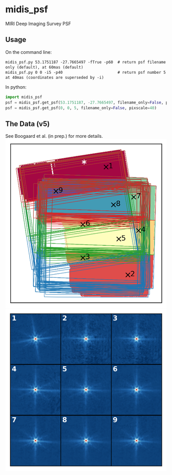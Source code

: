 # midis_psf
MIRI Deep Imaging Survey PSF

## Usage

On the command line:
``` shell
midis_psf.py 53.1751187 -27.7665497 -fTrue -p60  # return psf filename only (default), at 60mas (default)
midis_psf.py 0 0 -i5 -p40                        # return psf number 5 at 40mas (coordinates are superseded by -i)
```

In python:
``` python
import midis_psf
psf = midis_psf.get_psf(53.1751187, -27.7665497, filename_only=False, pixscale=30)   # returns psf at coords, 30mas
psf = midis_psf.get_psf(0, 0, 5, filename_only=False, pixscale=40)                   # returns psf no. 5, at 40mas
```

## The Data (v5)
See Boogaard et al. (in prep.) for more details.
![psf_map](data-v5/map_psf.png)
![psf_tmpl](data-v5/60mas/psf9-recovered-v5-60mas.png)
